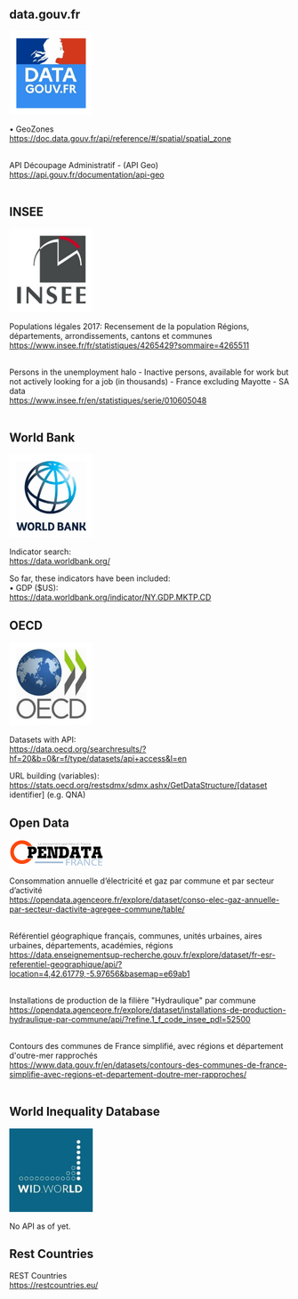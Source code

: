 ## data.gouv.fr
<img src="/img/data_fr.png" width="150" height="150">

• GeoZones <br>
https://doc.data.gouv.fr/api/reference/#/spatial/spatial_zone <br>
<br>

API Découpage Administratif - (API Geo) <br>
https://api.gouv.fr/documentation/api-geo <br>
<br>

## INSEE
<img src="/img/insee.png" width="150" height="150">

Populations légales 2017: Recensement de la population Régions, départements, arrondissements, cantons et communes <br>
https://www.insee.fr/fr/statistiques/4265429?sommaire=4265511 <br>
<br>

Persons in the unemployment halo - Inactive persons, available for work but not actively looking for a job (in thousands) - France excluding Mayotte - SA data <br>
https://www.insee.fr/en/statistiques/serie/010605048 <br>
<br>

## World Bank
<img src="/img/world_bank.png" width="150" height="150">

Indicator search:<br>
https://data.worldbank.org/<br>

So far, these indicators have been included: <br>
• GDP ($US):<br>
https://data.worldbank.org/indicator/NY.GDP.MKTP.CD<br>

## OECD
<img src="/img/oecd.png" width="150" height="150">

Datasets with API: <br>
https://data.oecd.org/searchresults/?hf=20&b=0&r=f/type/datasets/api+access&l=en <br>

URL building (variables): <br>
https://stats.oecd.org/restsdmx/sdmx.ashx/GetDataStructure/[dataset identifier] (e.g. QNA)<br>

## Open Data
<img src="/img/open_data.png" width="170" height="49">

Consommation annuelle d’électricité et gaz par commune et par secteur d’activité <br>
https://opendata.agenceore.fr/explore/dataset/conso-elec-gaz-annuelle-par-secteur-dactivite-agregee-commune/table/ <br>
<br>

Référentiel géographique français, communes, unités urbaines, aires urbaines, départements, académies, régions <br>
https://data.enseignementsup-recherche.gouv.fr/explore/dataset/fr-esr-referentiel-geographique/api/?location=4,42.61779,-5.97656&basemap=e69ab1 <br>
<br>

Installations de production de la filière "Hydraulique" par commune <br>
https://opendata.agenceore.fr/explore/dataset/installations-de-production-hydraulique-par-commune/api/?refine.1_f_code_insee_pdl=52500 <br>
<br>

Contours des communes de France simplifié, avec régions et département d'outre-mer rapprochés <br>
https://www.data.gouv.fr/en/datasets/contours-des-communes-de-france-simplifie-avec-regions-et-departement-doutre-mer-rapproches/ <br>
<br>

## World Inequality Database
<img src="/img/wid.jpg" width="150" height="150">

No API as of yet.

## Rest Countries

REST Countries<br>
https://restcountries.eu/ <br>
<br>
